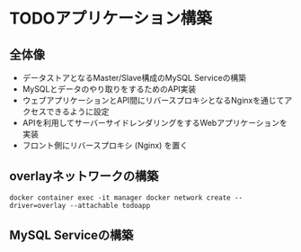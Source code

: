 # TODOアプリケーション構築
## 全体像
- データストアとなるMaster/Slave構成のMySQL Serviceの構築
- MySQLとデータのやり取りをするためのAPI実装
- ウェブアプリケーションとAPI間にリバースプロキシとなるNginxを通じてアクセスできるように設定
- APIを利用してサーバーサイドレンダリングをするWebアプリケーションを実装
- フロント側にリバースプロキシ (Nginx) を置く

## overlayネットワークの構築

```
docker container exec -it manager docker network create --driver=overlay --attachable todoapp
```

## MySQL Serviceの構築

```

```
